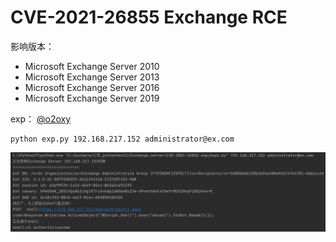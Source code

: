 # CVE-2021-26855 Exchange RCE
影响版本：  
- Microsoft Exchange Server 2010
- Microsoft Exchange Server 2013
-  Microsoft Exchange Server 2016
- Microsoft Exchange Server 2019

exp：
[@o2oxy](https://www.o2oxy.cn/3169.html)

```
python exp.py 192.168.217.152 administrator@ex.com
```
![Image text](./exp.png)